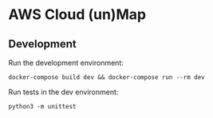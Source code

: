 # AWS Cloud (un)Map


## Development

Run the development environment:

```
docker-compose build dev && docker-compose run --rm dev
```

Run tests in the dev environment:

```
python3 -m unittest
```

